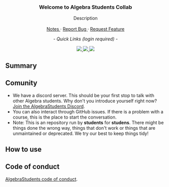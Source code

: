 <div align="center">
	<h3 align="center">Welcome to Algebra Students Collab</h3>
	<p align="center">
	 	Description
		<br />
		<br />
		<a href="https://github.com/AlgebraStudentCollab/START-HERE/issues">
			Notes
		</a>
		<span> · </span>
		<a href="https://github.com/AlgebraStudentCollab/START-HERE/issues">
			Report Bug
		</a>
		<span> · </span>
		<a  href="https://github.com/AlgebraStudentCollab/START-HERE/issues">
			Request Feature
		</a>
	</p>
</div>

<div align='center'>
	<p align="center"><em>- Quick Links (login required) -</em></p>
	<a href="https://student.racunarstvo.hr/digitalnareferada">
	<img src='https://img.shields.io/badge/infoeduka-blue?style=for-the-badge'>
	</a>
	<a  href="https://student.racunarstvo.hr/digitalnareferada/#/ocjene">
	<img src='https://img.shields.io/badge/points-green?style=for-the-badge'>
	</a>
	<a  href="https://student.racunarstvo.hr/digitalnareferada/#/prisustva">
	<img src='https://img.shields.io/badge/attendence-red?style=for-the-badge'>
	</a>
</div>

## Summary



## Comunity

- We have a discord server. This should be your first stop to talk with other Algebra students. Why don't you introduce yourself right now? [Join the AlgebraStudents Discord](https://discord.gg/[]).
- You can also interact through GitHub issues. If there is a problem with a course, this is the place to start the conversation.
- Note: This is an repository run by **students** for **studens**. There might be things done the wrong way, things that don't work or things that are unmaintained or deprecated. We try our best to keep things tidy!


## How to use


## Code of conduct

[AlgebraStudents code of conduct](https://github.com/AlgebraStudentCollab/code-of-conduct).